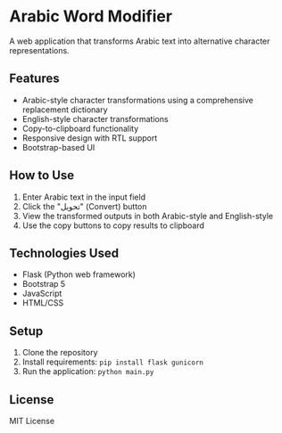 # Arabic Word Modifier

A web application that transforms Arabic text into alternative character representations.

## Features

- Arabic-style character transformations using a comprehensive replacement dictionary
- English-style character transformations
- Copy-to-clipboard functionality
- Responsive design with RTL support
- Bootstrap-based UI

## How to Use

1. Enter Arabic text in the input field
2. Click the "تحويل" (Convert) button
3. View the transformed outputs in both Arabic-style and English-style
4. Use the copy buttons to copy results to clipboard

## Technologies Used

- Flask (Python web framework)
- Bootstrap 5
- JavaScript
- HTML/CSS

## Setup

1. Clone the repository
2. Install requirements: `pip install flask gunicorn`
3. Run the application: `python main.py`

## License

MIT License